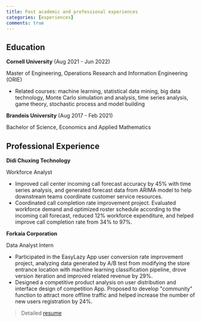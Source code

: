 ```yaml
---
title: Past academic and professional experiences
categories: [experiences]
comments: true
---
```

## Education

**Cornell University** (Aug 2021 - Jun 2022)

Master of Engineering, Operations Research and Information Engineering (ORIE)
- Related courses: machine learning, statistical data mining, big data technology, Monte Carlo simulation and analysis, time series analysis, game theory, stochastic process and model building

**Brandeis University** (Aug 2017 - Feb 2021)

Bachelor of Science, Economics and Applied Mathematics


## Professional Experience

**Didi Chuxing Technology**

Workforce Analyst
- Improved call center incoming call forecast accuracy by 45% with time series analysis, and generated forecast data from ARIMA model to help downstream teams coordinate customer service resources.
- Coordinated call completion rate improvement project. Evaluated workforce demand and optimized roster schedule according to the incoming call forecast, reduced 12% workforce expenditure, and helped improve call completion rate from 34% to 97%.

**Forkaia Corporation**

Data Analyst Intern
- Participated in the EasyLazy App user conversion rate improvement project, analyzing data generated by A/B test from modifying the store entrance location with machine learning classification pipeline, drove version iteration and improved related revenue by 29%.
- Designed a competitive product analysis on user distribution and interface design of competition App. Proposed to develop "community" function to attract more offline traffic and helped increase the number of new users registration by 24%.


> Detailed [resume][cv]

[cv]:  https://drive.google.com/file/d/1TAGndMY8FakzojBC0nj0LTC1EpEd8j1L/view?usp=sharing
